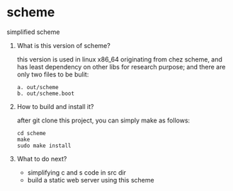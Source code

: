 # scheme
simplified scheme

1) What is this version of scheme?

   this version is used in linux x86_64 originating from chez scheme, and has least dependency on other libs for research purpose;
   and there are only two files to be bulit:
   
   ```
   a. out/scheme
   b. out/scheme.boot
   ```
   
2) How to build and install it?

   after git clone this project, you can simply make as follows:
   
   ```
   cd scheme
   make
   sudo make install
   ```
   
3) What to do next?
   - simplifying c and s code in src dir
   - build a static web server using this scheme
